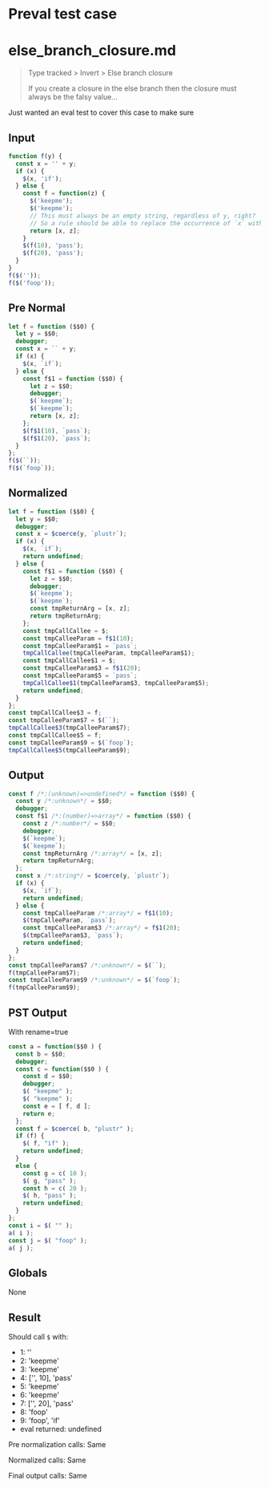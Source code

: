 # Preval test case

# else_branch_closure.md

> Type tracked > Invert > Else branch closure
>
> If you create a closure in the else branch then the closure must always be the falsy value...

Just wanted an eval test to cover this case to make sure

## Input

`````js filename=intro
function f(y) {
  const x = '' + y;
  if (x) {
    $(x, 'if');
  } else {
    const f = function(z) {
      $('keepme');
      $('keepme');
      // This must always be an empty string, regardless of y, right?
      // So a rule should be able to replace the occurrence of `x` with an empty string safely...
      return [x, z];
    }
    $(f(10), 'pass');
    $(f(20), 'pass');
  }
}
f($(''));
f($('foop'));
`````

## Pre Normal


`````js filename=intro
let f = function ($$0) {
  let y = $$0;
  debugger;
  const x = `` + y;
  if (x) {
    $(x, `if`);
  } else {
    const f$1 = function ($$0) {
      let z = $$0;
      debugger;
      $(`keepme`);
      $(`keepme`);
      return [x, z];
    };
    $(f$1(10), `pass`);
    $(f$1(20), `pass`);
  }
};
f($(``));
f($(`foop`));
`````

## Normalized


`````js filename=intro
let f = function ($$0) {
  let y = $$0;
  debugger;
  const x = $coerce(y, `plustr`);
  if (x) {
    $(x, `if`);
    return undefined;
  } else {
    const f$1 = function ($$0) {
      let z = $$0;
      debugger;
      $(`keepme`);
      $(`keepme`);
      const tmpReturnArg = [x, z];
      return tmpReturnArg;
    };
    const tmpCallCallee = $;
    const tmpCalleeParam = f$1(10);
    const tmpCalleeParam$1 = `pass`;
    tmpCallCallee(tmpCalleeParam, tmpCalleeParam$1);
    const tmpCallCallee$1 = $;
    const tmpCalleeParam$3 = f$1(20);
    const tmpCalleeParam$5 = `pass`;
    tmpCallCallee$1(tmpCalleeParam$3, tmpCalleeParam$5);
    return undefined;
  }
};
const tmpCallCallee$3 = f;
const tmpCalleeParam$7 = $(``);
tmpCallCallee$3(tmpCalleeParam$7);
const tmpCallCallee$5 = f;
const tmpCalleeParam$9 = $(`foop`);
tmpCallCallee$5(tmpCalleeParam$9);
`````

## Output


`````js filename=intro
const f /*:(unknown)=>undefined*/ = function ($$0) {
  const y /*:unknown*/ = $$0;
  debugger;
  const f$1 /*:(number)=>array*/ = function ($$0) {
    const z /*:number*/ = $$0;
    debugger;
    $(`keepme`);
    $(`keepme`);
    const tmpReturnArg /*:array*/ = [x, z];
    return tmpReturnArg;
  };
  const x /*:string*/ = $coerce(y, `plustr`);
  if (x) {
    $(x, `if`);
    return undefined;
  } else {
    const tmpCalleeParam /*:array*/ = f$1(10);
    $(tmpCalleeParam, `pass`);
    const tmpCalleeParam$3 /*:array*/ = f$1(20);
    $(tmpCalleeParam$3, `pass`);
    return undefined;
  }
};
const tmpCalleeParam$7 /*:unknown*/ = $(``);
f(tmpCalleeParam$7);
const tmpCalleeParam$9 /*:unknown*/ = $(`foop`);
f(tmpCalleeParam$9);
`````

## PST Output

With rename=true

`````js filename=intro
const a = function($$0 ) {
  const b = $$0;
  debugger;
  const c = function($$0 ) {
    const d = $$0;
    debugger;
    $( "keepme" );
    $( "keepme" );
    const e = [ f, d ];
    return e;
  };
  const f = $coerce( b, "plustr" );
  if (f) {
    $( f, "if" );
    return undefined;
  }
  else {
    const g = c( 10 );
    $( g, "pass" );
    const h = c( 20 );
    $( h, "pass" );
    return undefined;
  }
};
const i = $( "" );
a( i );
const j = $( "foop" );
a( j );
`````

## Globals

None

## Result

Should call `$` with:
 - 1: ''
 - 2: 'keepme'
 - 3: 'keepme'
 - 4: ['', 10], 'pass'
 - 5: 'keepme'
 - 6: 'keepme'
 - 7: ['', 20], 'pass'
 - 8: 'foop'
 - 9: 'foop', 'if'
 - eval returned: undefined

Pre normalization calls: Same

Normalized calls: Same

Final output calls: Same
